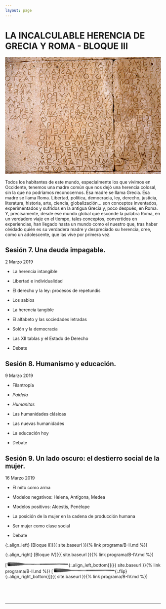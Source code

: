 ```yaml
---
layout: page
---
```


LA INCALCULABLE HERENCIA DE GRECIA Y ROMA - BLOQUE III
=====================================================

![Imagen](/assets/images/3.jpg "Titulo")

Todos los habitantes de este mundo, especialmente los que vivimos en Occidente, tenemos una madre común que nos dejó una herencia colosal, sin la que no podríamos reconocernos. Esa madre se llama Grecia. Esa madre se llama Roma. Libertad, política, democracia, ley, derecho, justicia, literatura, historia, arte, ciencia, globalización... son conceptos inventados, experimentados y sufridos en la antigua Grecia y, poco después, en Roma. Y, precisamente, desde ese mundo global que esconde la palabra Roma, en un verdadero viaje en el tiempo, tales conceptos, convertidos en experiencias, han llegado hasta un mundo como el nuestro que, tras haber olvidado quién es su verdadera madre y despreciado su herencia, cree, como un adolescente, que las vive por primera vez.




<a class="nostyle" id="sesion7">Sesión 7. Una deuda impagable.</a>
-------------------------------------------
  2 Marzo 2019
* La herencia intangible
* Libertad e individualidad
* El derecho y la ley: procesos de repetundis
* Los sabios

* La herencia tangible
* El alfabeto y las sociedades letradas
* Solón y la democracia
* Las XII tablas y el Estado de Derecho
* Debate

<a class="nostyle" id="sesion8">Sesión 8. Humanismo y educación.</a>
--------------------------------------
  9 Marzo 2019
* Filantropía
* <i>Paideía</i>
* <i>Humanitas</i>

* Las humanidades clásicas
* Las nuevas humanidades
* La educación hoy
* Debate

<a class="nostyle" id="sesion9">Sesión 9. Un lado oscuro: el destierro social de la mujer.</a>
-----------------------------------------------------------------
   16 Marzo 2019
* El mito como arma
* Modelos negativos: Helena, Antígona, Medea
* Modelos positivos: Alcestis, Penélope

* La posición de la mujer en la cadena de producción humana
* Ser mujer como clase social
* Debate

{:.align_left}
[Bloque II]({{ site.baseurl }}{% link programa/B-II.md %})

{:.align_right}
[Bloque IV]({{ site.baseurl }}{% link programa/B-IV.md %})

[<img src="/assets/images/oar.png"/>{:.align_left_bottom}]({{ site.baseurl }}{% link programa/B-II.md %})
[<img src="/assets/images/oar.png"/>{:.flip}{:.align_right_bottom}]({{ site.baseurl }}{% link programa/B-IV.md %})

<br>
<br>
<br>
<hr>
